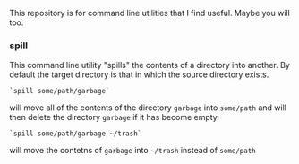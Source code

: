 This repository is for command line utilities that I find useful. Maybe you will too.


### spill
This command line utility "spills" the contents of a directory into another. By default
the target directory is that in which the source directory exists.

    `spill some/path/garbage`

will move all of the contents of the directory `garbage` into `some/path` and will
then delete the directory `garbage` if it has become empty.

    `spill some/path/garbage ~/trash`

will move the contetns of `garbage` into `~/trash` instead of `some/path`
